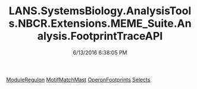 ﻿---
title: LANS.SystemsBiology.AnalysisTools.NBCR.Extensions.MEME_Suite.Analysis.FootprintTraceAPI
date: 6/13/2016 6:38:05 PM
---

[ModuleRegulon](T-LANS.SystemsBiology.AnalysisTools.NBCR.Extensions.MEME_Suite.Analysis.FootprintTraceAPI.ModuleRegulon.html)
[MotifMatchMast](T-LANS.SystemsBiology.AnalysisTools.NBCR.Extensions.MEME_Suite.Analysis.FootprintTraceAPI.MotifMatchMast.html)
[OperonFootprints](T-LANS.SystemsBiology.AnalysisTools.NBCR.Extensions.MEME_Suite.Analysis.FootprintTraceAPI.OperonFootprints.html)
[Selects](T-LANS.SystemsBiology.AnalysisTools.NBCR.Extensions.MEME_Suite.Analysis.FootprintTraceAPI.Selects.html)
